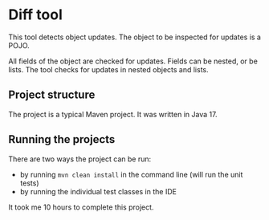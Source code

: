 # Diff tool

This tool detects object updates. The object to be inspected for updates is a POJO.

All fields of the object are checked for updates. Fields can be nested, or be lists. 
The tool checks for updates in nested objects and lists. 

## Project structure

The project is a typical Maven project. It was written in Java 17.

## Running the projects

There are two ways the project can be run:
- by running `mvn clean install` in the command line (will run the unit tests)
- by running the individual test classes in the IDE

It took me 10 hours to complete this project.